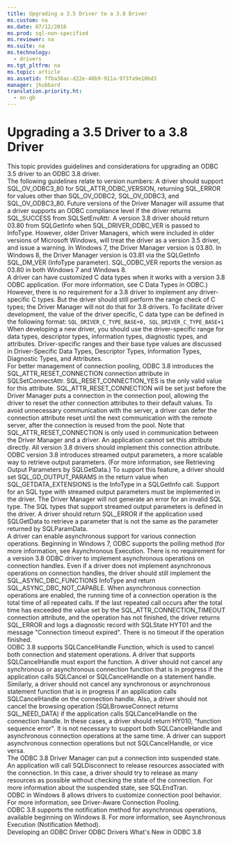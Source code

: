 ```yaml
---
title: Upgrading a 3.5 Driver to a 3.8 Driver
ms.custom: na
ms.date: 07/12/2016
ms.prod: sql-non-specified
ms.reviewer: na
ms.suite: na
ms.technology: 
  - drivers
ms.tgt_pltfrm: na
ms.topic: article
ms.assetid: ffba36ac-d22e-40b9-911a-973fa9e10bd3
manager: jhubbard
translation.priority.ht: 
  - en-gb
---
```

# Upgrading a 3.5 Driver to a 3.8 Driver
<?xml version="1.0" encoding="utf-8"?>
<developerConceptualDocument xmlns="http://ddue.schemas.microsoft.com/authoring/2003/5" xmlns:xlink="http://www.w3.org/1999/xlink" xmlns:xsi="http://www.w3.org/2001/XMLSchema-instance" xsi:schemaLocation="http://ddue.schemas.microsoft.com/authoring/2003/5 http://dduestorage.blob.core.windows.net/ddueschema/developer.xsd">
  <introduction>
    <para>This topic provides guidelines and considerations for upgrading an ODBC 3.5 driver to an ODBC 3.8 driver.</para>
  </introduction>
  <section>
    <content />
    <sections>
      <section>
        <content />
        <sections>
          <section>
            <content />
            <sections>
              <section>
                <title>Version Numbers</title>
                <content>
                  <para>The following guidelines relate to version numbers:</para>
                  <list class="bullet">
                    <listItem>
                      <para>A driver should support SQL_OV_ODBC3_80 for SQL_ATTR_ODBC_VERSION, returning SQL_ERROR for values other than SQL_OV_ODBC2, SQL_OV_ODBC3, and SQL_OV_ODBC3_80. Future versions of the Driver Manager will assume that a driver supports an ODBC compliance level if the driver returns SQL_SUCCESS from <link xlink:href="0343241c-4b15-4d4b-aa2b-2e8ab5215cd2">SQLSetEnvAttr</link>.</para>
                    </listItem>
                    <listItem>
                      <para>A version 3.8 driver should return 03.80 from <unmanagedCodeEntityReference>SQLGetInfo</unmanagedCodeEntityReference> when SQL_DRIVER_ODBC_VER is passed to <parameterReference>InfoType</parameterReference>. However, older Driver Managers, which were included in older versions of Microsoft Windows, will treat the driver as a version 3.5 driver, and issue a warning.</para>
                      <para>In Windows 7, the Driver Manager version is 03.80. In Windows 8, the Driver Manager version is 03.81 via the SQLGetInfo SQL_DM_VER (<parameterReference>InfoType</parameterReference> parameter). SQL_ODBC_VER reports the version as 03.80 in both Windows 7 and Windows 8.</para>
                    </listItem>
                  </list>
                </content>
              </section>
              <section>
                <title>Driver-Specific C Data Types</title>
                <content>
                  <para>A driver can have customized C data types when it works with a version 3.8 ODBC application. (For more information, see <link xlink:href="c91bef31-3794-4736-966a-d50997b2233c">C Data Types in ODBC</link>.) However, there is no requirement for a 3.8 driver to implement any driver-specific C types. But the driver should still perform the range check of C types; the Driver Manager will not do that for 3.8 drivers. To facilitate driver development, the value of the driver specific, C data type can be defined in the following format:</para>
                  <code>SQL_DRIVER_C_TYPE_BASE+0, SQL_DRIVER_C_TYPE_BASE+1</code>
                </content>
              </section>
              <section>
                <title>Driver-specific Data Types, Descriptor Types, Information Types, Diagnostic Types, and Attributes</title>
                <content>
                  <para>When developing a new driver, you should use the driver-specific range for data types, descriptor types, information types, diagnostic types, and attributes. Driver-specific ranges and their base type values are discussed in <link xlink:href="ad4c76d3-5191-4262-b47c-5dd1d19d1154">Driver-Specific Data Types, Descriptor Types, Information Types, Diagnostic Types, and Attributes</link>.</para>
                </content>
              </section>
              <section>
                <title>Connection Pooling</title>
                <content>
                  <para>For better management of connection pooling, ODBC 3.8 introduces the SQL_ATTR_RESET_CONNECTION connection attribute in <unmanagedCodeEntityReference>SQLSetConnectAttr</unmanagedCodeEntityReference>. SQL_RESET_CONNECTION_YES is the only valid value for this attribute. SQL_ATTR_RESET_CONNECTION will be set just before the Driver Manager puts a connection in the connection pool, allowing the driver to reset the other connection attributes to their default values. </para>
                  <para>To avoid unnecessary communication with the server, a driver can defer the connection attribute reset until the next communication with the remote server, after the connection is reused from the pool.</para>
                  <para>Note that SQL_ATTR_RESET_CONNECTION is only used in communication between the Driver Manager and a driver. An application cannot set this attribute directly. All version 3.8 drivers should implement this connection attribute.</para>
                </content>
              </section>
              <section>
                <title>Streamed Output Parameters</title>
                <content>
                  <para>ODBC version 3.8 introduces streamed output parameters, a more scalable way to retrieve output parameters. (For more information, see <link xlink:href="7a8c298a-2160-491d-a300-d36f45568d9c">Retrieving Output Parameters by SQLGetData</link>.) To support this feature, a driver should set SQL_GD_OUTPUT_PARAMS in the return value when SQL_GETDATA_EXTENSIONS is the <parameterReference>InfoType</parameterReference> in a <unmanagedCodeEntityReference>SQLGetInfo</unmanagedCodeEntityReference> call. Support for an SQL type with streamed output parameters must be implemented in the driver. The Driver Manager will not generate an error for an invalid SQL type. The SQL types that support streamed output parameters is defined in the driver.</para>
                  <para>A driver should return SQL_ERROR if the application used <unmanagedCodeEntityReference>SQLGetData</unmanagedCodeEntityReference> to retrieve a parameter that is not the same as the parameter returned by <unmanagedCodeEntityReference>SQLParamData</unmanagedCodeEntityReference>.</para>
                </content>
              </section>
              <section>
                <title>Asynchronous Execution for Connection Operations (Polling Method)</title>
                <content>
                  <para>A driver can enable asynchronous support for various connection operations.</para>
                  <para>Beginning in Windows 7, ODBC supports the polling method (for more information, see <link xlink:href="8cd21734-ef8e-4066-afd5-1f340e213f9c">Asynchronous Execution</link>. There is no requirement for a version 3.8 ODBC driver to implement asynchronous operations on connection handles. Even if a driver does not implement asynchronous operations on connection handles, the driver should still implement the SQL_ASYNC_DBC_FUNCTIONS <parameterReference>InfoType</parameterReference> and return <languageKeyword>SQL_ASYNC_DBC_NOT_CAPABLE</languageKeyword>.</para>
                  <para>When asynchronous connection operations are enabled, the running time of a connection operation is the total time of all repeated calls. If the last repeated call occurs after the total time has exceeded the value set by the SQL_ATTR_CONNECTION_TIMEOUT connection attribute, and the operation has not finished, the driver returns SQL_ERROR and logs a diagnostic record with SQLState HYT01 and the message "Connection timeout expired". There is no timeout if the operation finished.</para>
                </content>
              </section>
              <section>
                <title>SQLCancelHandle Function</title>
                <content>
                  <para>ODBC 3.8 supports <link xlink:href="16049b5b-22a7-4640-9897-c25dd0f19d21">SQLCancelHandle Function</link>, which is used to cancel both connection and statement operations. A driver that supports <unmanagedCodeEntityReference>SQLCancelHandle</unmanagedCodeEntityReference> must export the function. A driver should not cancel any synchronous or asynchronous connection function that is in progress if the application calls <unmanagedCodeEntityReference>SQLCancel</unmanagedCodeEntityReference> or<unmanagedCodeEntityReference> SQLCancelHandle</unmanagedCodeEntityReference> on a statement handle. Similarly, a driver should not cancel any synchronous or asynchronous statement function that is in progress if an application calls <unmanagedCodeEntityReference>SQLCancelHandle</unmanagedCodeEntityReference> on the connection handle. Also, a driver should not cancel the browsing operation (<unmanagedCodeEntityReference>SQLBrowseConnect</unmanagedCodeEntityReference> returns SQL_NEED_DATA) if the application calls <unmanagedCodeEntityReference>SQLCancelHandle</unmanagedCodeEntityReference> on the connection handle. In these cases, a driver should return HY010, "function sequence error".</para>
                  <para>It is not necessary to support both <unmanagedCodeEntityReference>SQLCancelHandle</unmanagedCodeEntityReference> and asynchronous connection operations at the same time. A driver can support asynchronous connection operations but not <unmanagedCodeEntityReference>SQLCancelHandle</unmanagedCodeEntityReference>, or vice versa.</para>
                </content>
              </section>
              <section>
                <title>Suspended Connections</title>
                <content>
                  <para>The ODBC 3.8 Driver Manager can put a connection into suspended state. An application will call <unmanagedCodeEntityReference>SQLDisconnect</unmanagedCodeEntityReference> to release resources associated with the connection. In this case, a driver should try to release as many resources as possible without checking the state of the connection. For more information about the suspended state, see <link xlink:href="ff375ce1-eb50-4693-b1e6-70181a6dbf9f">SQLEndTran</link>.</para>
                </content>
              </section>
              <section>
                <title>Driver-Aware Connection Pooling</title>
                <content>
                  <para>ODBC in Windows 8 allows drivers to customize connection pool behavior. For more information, see <link xlink:href="53e7e3f7-edab-4d0b-8943-45442ba3ebc9">Driver-Aware Connection Pooling</link>.</para>
                </content>
              </section>
              <section>
                <title>Asynchronous Execution (Notification Method)</title>
                <content>
                  <para>ODBC 3.8 supports the notification method for asynchronous operations, available beginning on Windows 8. For more information, see <link xlink:href="e509dad9-5263-4a10-9a4e-03b84b66b6b3">Asynchronous Execution (Notification Method)</link>.</para>
                </content>
              </section>
            </sections>
          </section>
        </sections>
      </section>
    </sections>
  </section>
  <relatedTopics>
<link xlink:href="3225a011-5605-46ba-bb74-1ca6106a5271">Developing an ODBC Driver</link>
<link xlink:href="0a1fa7c0-7494-4706-bec1-1ac2c764f6be">ODBC Drivers</link>
<link xlink:href="854f0bb4-17e9-489b-9595-eefffb8ba99f">What's New in ODBC 3.8</link>
</relatedTopics>
</developerConceptualDocument>